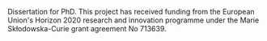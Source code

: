 Dissertation for PhD.
This project has received funding from the European Union's Horizon 2020 research and innovation programme under the Marie Skłodowska-Curie grant agreement No 713639.
